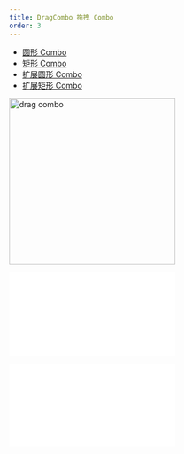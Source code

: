```yaml
---
title: DragCombo 拖拽 Combo
order: 3
---
```


- [圆形 Combo](/examples/interaction/combo/#circle)
- [矩形 Combo](/examples/interaction/combo/#rect)
- [扩展圆形 Combo](/examples/interaction/combo#cCircle)
- [扩展矩形 Combo](/examples/interaction/combo/#cRect)

<img alt="drag combo" src="https://mdn.alipayobjects.com/huamei_qa8qxu/afts/img/A*JEWOTbFpm0kAAAAAAAAAAAAADmJ7AQ/original" height='300'/>

<embed src="../../common/BehaviorDrag.zh.md"></embed>

<embed src="../../common/IG6GraphEvent.zh.md"></embed>
